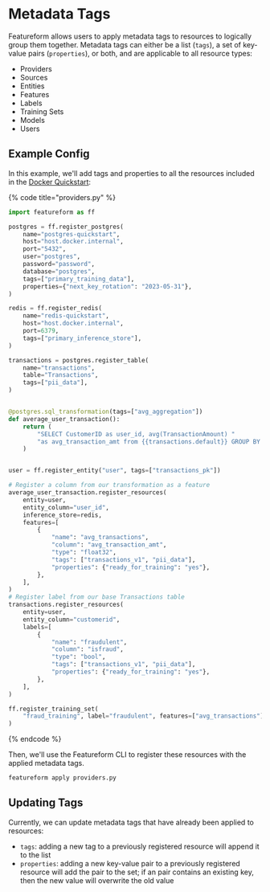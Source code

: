 # Metadata Tags

Featureform allows users to apply metadata tags to resources to logically group them together. Metadata tags can either be a list (`tags`), a set of key-value pairs (`properties`), or both, and are applicable to all resource types:

* Providers
* Sources
* Entities
* Features
* Labels
* Training Sets
* Models
* Users

## Example Config

In this example, we'll add tags and properties to all the resources included in the [Docker Quickstart](../deployment/quickstart-docker.md):

{% code title="providers.py" %}

```python
import featureform as ff

postgres = ff.register_postgres(
    name="postgres-quickstart",
    host="host.docker.internal",
    port="5432",
    user="postgres",
    password="password",
    database="postgres",
    tags=["primary_training_data"],
    properties={"next_key_rotation": "2023-05-31"},
)

redis = ff.register_redis(
    name="redis-quickstart",
    host="host.docker.internal",
    port=6379,
    tags=["primary_inference_store"],
)

transactions = postgres.register_table(
    name="transactions",
    table="Transactions",
    tags=["pii_data"],
)


@postgres.sql_transformation(tags=["avg_aggregation"])
def average_user_transaction():
    return (
        "SELECT CustomerID as user_id, avg(TransactionAmount) "
        "as avg_transaction_amt from {{transactions.default}} GROUP BY user_id"
    )


user = ff.register_entity("user", tags=["transactions_pk"])

# Register a column from our transformation as a feature
average_user_transaction.register_resources(
    entity=user,
    entity_column="user_id",
    inference_store=redis,
    features=[
        {
            "name": "avg_transactions",
            "column": "avg_transaction_amt",
            "type": "float32",
            "tags": ["transactions_v1", "pii_data"],
            "properties": {"ready_for_training": "yes"},
        },
    ],
)
# Register label from our base Transactions table
transactions.register_resources(
    entity=user,
    entity_column="customerid",
    labels=[
        {
            "name": "fraudulent",
            "column": "isfraud",
            "type": "bool",
            "tags": ["transactions_v1", "pii_data"],
            "properties": {"ready_for_training": "yes"},
        },
    ],
)

ff.register_training_set(
    "fraud_training", label="fraudulent", features=["avg_transactions"], tags=["transactions_v1", "pii_data"]
)
```

{% endcode %}

Then, we'll use the Featureform CLI to register these resources with the applied metadata tags.

```bash
featureform apply providers.py
```

## Updating Tags

Currently, we can update metadata tags that have already been applied to resources:

* `tags`: adding a new tag to a previously registered resource will append it to the list
* `properties`: adding a new key-value pair to a previously registered resource will add the pair to the set; if an pair contains an existing key, then the new value will overwrite the old value
